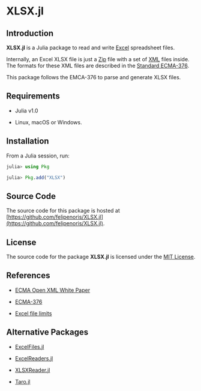 
# XLSX.jl

## Introduction

**XLSX.jl** is a Julia package to read and write [Excel](https://products.office.com/excel) spreadsheet files.

Internally, an Excel XLSX file is just a [Zip](https://en.wikipedia.org/wiki/Zip_(file_format)) file with a set of [XML](https://en.wikipedia.org/wiki/XML) files inside.
The formats for these XML files are described in the [Standard ECMA-376](https://www.ecma-international.org/publications/standards/Ecma-376.htm).

This package follows the EMCA-376 to parse and generate XLSX files.

## Requirements

* Julia v1.0

* Linux, macOS or Windows.

## Installation

From a Julia session, run:

```julia
julia> using Pkg

julia> Pkg.add("XLSX")
```

## Source Code

The source code for this package is hosted at [https://github.com/felipenoris/XLSX.jl](https://github.com/felipenoris/XLSX.jl).

## License

The source code for the package **XLSX.jl** is licensed under the [MIT License](https://raw.githubusercontent.com/felipenoris/XLSX.jl/master/LICENSE).

## References

* [ECMA Open XML White Paper](https://www.ecma-international.org/news/TC45_current_work/OpenXML%20White%20Paper.pdf)

* [ECMA-376](https://www.ecma-international.org/publications/standards/Ecma-376.htm)

* [Excel file limits](https://support.office.com/en-gb/article/excel-specifications-and-limits-1672b34d-7043-467e-8e27-269d656771c3)

## Alternative Packages

* [ExcelFiles.jl](https://github.com/davidanthoff/ExcelFiles.jl)

* [ExcelReaders.jl](https://github.com/davidanthoff/ExcelReaders.jl)

* [XLSXReader.jl](https://github.com/mpastell/XLSXReader.jl)

* [Taro.jl](https://github.com/aviks/Taro.jl)
